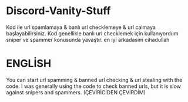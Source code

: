 # Discord-Vanity-Stuff
Kod ile url spamlamaya & banlı url checklemeye & url calmaya başlayabilirsiniz. Kod genellikle banlı url checklemek için kullanıyordum sniper ve spammer konusunda yavaştır. en iyi arkadasim cihadullah
# ENGLİSH
You can start url spamming & banned url checking & url stealing with the code. I was generally using the code to check banned urls, but it is slow against snipers and spammers. (ÇEVİRİCİDEN ÇEVİRDİM)
